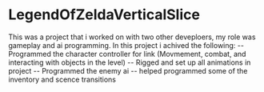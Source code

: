# LegendOfZeldaVerticalSlice
This was a project that i worked on with two other deveploers, my role was gameplay and ai programming. 
In this project i achived the following:
-- Programmed the character controller for link (Movmement, combat, and interacting with objects in the level)
-- Rigged and set up all animations in project
-- Programmed the enemy ai
-- helped programmed some of the inventory and scence transitions
